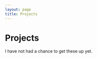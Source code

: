 ```yaml
---
layout: page
title: Projects
---
```


Projects
===========

I have not had a chance to get these up yet.  
